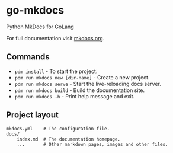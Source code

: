 # go-mkdocs

Python MkDocs for GoLang

For full documentation visit [mkdocs.org](https://www.mkdocs.org).

## Commands

- `pdm install` - To start the project.
- `pdm run mkdocs new [dir-name]` - Create a new project.
- `pdm run mkdocs serve` - Start the live-reloading docs server.
- `pdm run mkdocs build` - Build the documentation site.
- `pdm run mkdocs -h` - Print help message and exit.

## Project layout

    mkdocs.yml    # The configuration file.
    docs/
        index.md  # The documentation homepage.
        ...       # Other markdown pages, images and other files.
